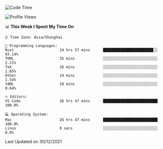 <!--START_SECTION:waka-->
![Code Time](http://img.shields.io/badge/Code%20Time-872%20hrs%2057%20mins-blue)

![Profile Views](http://img.shields.io/badge/Profile%20Views-13-blue)

📊 **This Week I Spent My Time On** 

```text
⌚︎ Time Zone: Asia/Shanghai

💬 Programming Languages: 
Rust                     24 hrs 57 mins      ███████████████████████░░   93.14% 
TOML                     35 mins             ░░░░░░░░░░░░░░░░░░░░░░░░░   2.21% 
TeX                      26 mins             ░░░░░░░░░░░░░░░░░░░░░░░░░   1.65% 
Other                    24 mins             ░░░░░░░░░░░░░░░░░░░░░░░░░   1.54% 
YAML                     10 mins             ░░░░░░░░░░░░░░░░░░░░░░░░░   0.64%

🔥 Editors: 
VS Code                  26 hrs 47 mins      █████████████████████████   100.0%

💻 Operating System: 
Mac                      26 hrs 47 mins      █████████████████████████   100.0% 
Linux                    0 secs              ░░░░░░░░░░░░░░░░░░░░░░░░░   0.0%

```


 Last Updated on 30/12/2021
<!--END_SECTION:waka-->

